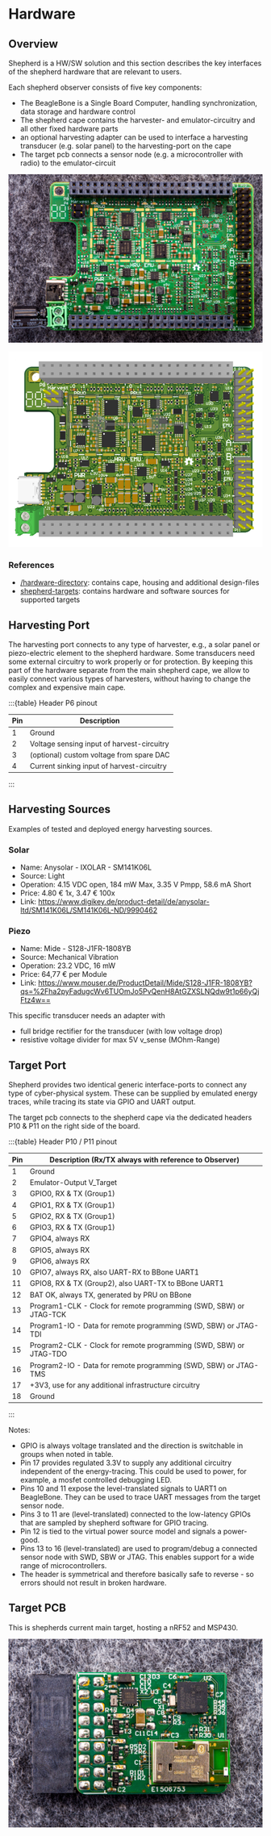 # Hardware

## Overview

Shepherd is a HW/SW solution and this section describes the key interfaces of the shepherd hardware that are relevant to users.

Each shepherd observer consists of five key components:

- The BeagleBone is a Single Board Computer, handling synchronization, data storage and hardware control
- The shepherd cape contains the harvester- and emulator-circuitry and all other fixed hardware parts
- an optional harvesting adapter can be used to interface a harvesting transducer (e.g. solar panel) to the harvesting-port on the cape
- The target pcb connects a sensor node (e.g. a microcontroller with radio) to the emulator-circuit

![cape_soldered](../media_recap/cape_v24b_front_with_headers.jpg)

![cape_rendered](../media_recap/cape_v24b_pcb_preview.png)

### References

- [/hardware-directory](https://github.com/orgua/shepherd/tree/main/hardware): contains cape, housing and additional design-files
- [shepherd-targets](https://github.com/orgua/shepherd-targets): contains hardware and software sources for supported targets

## Harvesting Port

The harvesting port connects to any type of harvester, e.g., a solar panel or piezo-electric element to the shepherd hardware.
Some transducers need some external circuitry to work properly or for protection.
By keeping this part of the hardware separate from the main shepherd cape, we allow to easily connect various types of harvesters, without having to change the complex and expensive main cape.

:::{table} Header P6 pinout

| Pin | Description                                |
|-----|--------------------------------------------|
| 1   | Ground                                     |
| 2   | Voltage sensing input of harvest-circuitry |
| 3   | (optional) custom voltage from spare DAC   |
| 4   | Current sinking input of harvest-circuitry |
:::

## Harvesting Sources

Examples of tested and deployed energy harvesting sources.

### Solar

- Name: Anysolar - IXOLAR - SM141K06L
- Source: Light
- Operation: 4.15 VDC open, 184 mW Max, 3.35 V Pmpp, 58.6 mA Short
- Price: 4.80 € 1x, 3.47 € 100x
- Link: <https://www.digikey.de/product-detail/de/anysolar-ltd/SM141K06L/SM141K06L-ND/9990462>

### Piezo

- Name: Mide - S128-J1FR-1808YB
- Source: Mechanical Vibration
- Operation: 23.2 VDC, 16 mW
- Price: 64,77 € per Module
- Link: <https://www.mouser.de/ProductDetail/Mide/S128-J1FR-1808YB?qs=%2Fha2pyFadugcWv6TUOmJo5PvQenH8AtGZXSLNQdw9t1p66yQjFtz4w==>

This specific transducer needs an adapter with

- full bridge rectifier for the transducer (with low voltage drop)
- resistive voltage divider for max 5V v_sense (MOhm-Range)


## Target Port

Shepherd provides two identical generic interface-ports to connect any type of cyber-physical system. These can be supplied by emulated energy traces, while tracing its state via GPIO and UART output.

The target pcb connects to the shepherd cape via the dedicated headers P10 & P11 on the right side of the board.

:::{table} Header P10 / P11 pinout

| Pin | Description (Rx/TX always with reference to Observer)              |
|-----|--------------------------------------------------------------------|
| 1   | Ground                                                             |
| 2   | Emulator-Output V_Target                                           |
| 3   | GPIO0, RX & TX (Group1)                                            |
| 4   | GPIO1, RX & TX (Group1)                                            |
| 5   | GPIO2, RX & TX (Group1)                                            |
| 6   | GPIO3, RX & TX (Group1)                                            |
| 7   | GPIO4, always RX                                                   |
| 8   | GPIO5, always RX                                                   |
| 9   | GPIO6, always RX                                                   |
| 10  | GPIO7, always RX, also UART-RX to BBone UART1                      |
| 11  | GPIO8, RX & TX (Group2), also UART-TX to BBone UART1               |
| 12  | BAT OK, always TX, generated by PRU on BBone                       |
| 13  | Program1-CLK - Clock for remote programming (SWD, SBW) or JTAG-TCK |
| 14  | Program1-IO - Data for remote programming (SWD, SBW) or JTAG-TDI   |
| 15  | Program2-CLK - Clock for remote programming (SWD, SBW) or JTAG-TDO |
| 16  | Program2-IO - Data for remote programming (SWD, SBW) or JTAG-TMS   |
| 17  | +3V3, use for any additional infrastructure circuitry              |
| 18  | Ground                                                             |
:::

Notes:

- GPIO is always voltage translated and the direction is switchable in groups when noted in table.
- Pin 17 provides regulated 3.3V to supply any additional circuitry independent of the energy-tracing. This could be used to power, for example, a mosfet controlled debugging LED.
- Pins 10 and 11 expose the level-translated signals to UART1 on BeagleBone. They can be used to trace UART messages from the target sensor node.
- Pins 3 to 11 are (level-translated) connected to the low-latency GPIOs that are sampled by shepherd software for GPIO tracing.
- Pin 12 is tied to the virtual power source model and signals a power-good.
- Pins 13 to 16 (level-translated) are used to program/debug a connected sensor node with SWD, SBW or JTAG. This enables support for a wide range of microcontrollers.
- The header is symmetrical and therefore basically safe to reverse - so errors should not result in broken hardware.

## Target PCB

This is shepherds current main target, hosting a nRF52 and MSP430.

![target_soldered](../media_recap/target_nRF_FRAM_v1.0_front_with_header.jpg)
